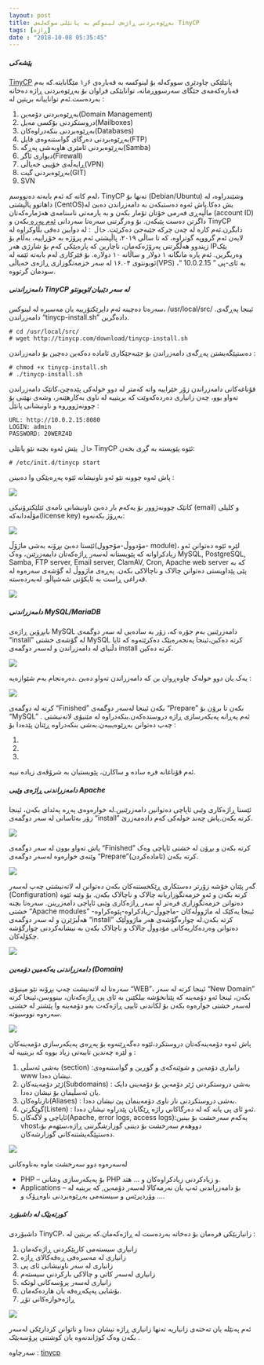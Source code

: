 ```yaml
---
layout: post
title: بەڕێوەبردنی ڕاژەی لینوکس بە پانێلی سوکەلەی TinyCP
tags: [ڕاژە]
date : "2018-10-08 05:35:45"
---
```


##### پێشەکی

[TinyCP](https://tinycp.com/) پانێلێکی چاودێری سووکەلە بۆ لینوکسە بە قەبارەی ۶ر۱ مێگابایتە.کە بەم قەبارەکەمەی جێگای سەرسووڕمانە، توانایێکی فراوان بۆ بەڕێوەبردنی ڕاژە دەخاتە بەردەست.ئەم تواناییانە بریتین لە :

1. بەڕێوەبردنی دۆمەین(Domain Management)
2. دروستکردنی بۆکسی مەیل(Mailboxes)
3. بەڕێوەبردنی بنکەدراوەکان(Databases)
4. بەڕێوەبردنی دەرگای گواستنەوەی فایل(FTP)
5. بەڕێوەبردنی ئامێری هاوبەشی پەڕگە(Samba)
6. دیواری ئاگر(Firewall)
7. ڕایه‌ڵه‌ی خۆییی خەیاڵی(VPN)
8. بەڕێوەبردنی گیت(GIT)
9. SVN

لەم کاتە کە ئەم بابەتە دەنووسم، TinyCP تەنها بۆ (Debian/Ubuntu) وشێندراوە، لە داهاتوو پاڵپشتی (CentOS)یش دەکا.پاش ئەوە دەستبکەن بە دامەزراندن دەبێ لە ماڵپەڕی فەرمی خۆتان تۆمار بکەن و بە یارمەتی ناسنامەی هەژمارەکەتان (account ID) داگرتن دەست پێبکەن.
بۆ وەرگرتنی سەرەتا سەردانی [ئەم پەڕە ](https://tinycp.com/page/show/download)بکەن و TinyCP دابگرن.ئەم کارە لە چەن چرکە جێبەجێ دەکرێت.
`خاڵ `: لە دوایین دەقی بڵاوکراوە لە لایەن ئەم گرووپە گوتراوە، کە تا ساڵی ۲۰۱۹، پاڵپشتی ئەم پرۆژە بە خۆڕاییە، بەڵام بۆ زیندوو هەڵگرتنی پەرۆژەکەمان، ناچارین کە پارەیێکی کەم بۆ شارژی هەر IPیێک وەربگرین. ئەم پارە مانگانە ۱ دولار و ساڵانە ۱۰ دولارە.
بۆ فێرکاری لەم بابەتە ئێمە لە ئوبونتوی ۱۶.۰۴ لە سەر خزمەتگوزاری ڕاژەی خەیاڵی(VPS) بە ئای-پی ” 10.0.2.15 “، سودمان گرتووە.

##### دامەزراندنی TinyCP لە سەر دێبیان/ئوبونتو

سەرەتا دەچینە ئەم دایرێکتۆرییە یان مەسیرە لە لینوکس، /usr/local/src/ .ئینجا پەڕگەی دامەزراندن “tinycp-install.sh” دادەگرین.

```shell
# cd /usr/local/src/ 
# wget http://tinycp.com/download/tinycp-install.sh
```

دەستپێگەیشتن پەڕگەی دامەزراندن بۆ جێبەجێکاری ئامادە دەکەین دەچین بۆ دامەزراندن :

```shell
# chmod +x tinycp-install.sh
# ./tinycp-install.sh
```

قۆناغەکانی دامەزراندن زۆر خێراییە واتە کەمتر لە دوو خولەکی پێدەچێ،کاتێک دامەزراندن تەواو بوو، چەن زانیاری دەردەکەوێت کە بریتییە لە ناوی بەکارهێنەر، وشەی نهێنی بۆ چوونەژووروە و ناونیشانی پانێڵ :

```shell
URL: http://10.0.2.15:8080
LOGIN: admin
PASSWORD: 20WERZ4D
```

`خاڵ `پێش ئەوە بچنە نێو پانێلی TinyCP ئێوە پێویستە بە گڕی بخەن:

```shell
# /etc/init.d/tinycp start
```

پاش ئەوە چوونە نێو ئەو ناونیشانە ئێوە پەڕەیێکی وا دەبینن :

![](/server/images/15.jpg)

کاتێک چوونەژوور بۆ یەکەم بار دەبێ ناونیشانی نامەی ئێلێکترۆنیکی (email) و کلیلی مۆڵەدانەکە(license key) بەڕۆژ بکەنەوە:

![](/server/images/15-1.png)

ئێستا دەبێ بڕۆنە بەشی ماژۆڵ(مۆدووڵ-مۆجوول- module)، لێرە ئێوە دەتوانن ئەو زیادکراوانە کە پێویستانە لەسەر ڕاژەکەتان دایمەزرێنن، وەک MySQL, PostgreSQL, Samba, FTP server, Email server, ClamAV, Cron, Apache web server کە بە پێی پێداویستی دەتوانن چالاک و ناچالاکی بکەن. پەڕەی ماژووڵ لە گۆشەی سەرەوە لە قەراغی ڕاست بە ئایکۆنی شەشپاڵو، لەبەردەستە.

![](/server/images/15-2.png)

##### دامەزراندنی MySQL/MariaDB

بابڕۆین ڕاژەی MySQL دامەزرێنین بەم جۆرە کە، زۆر بە سادەیی لە سەر دوگمەی “install” لە گۆشەی خشتی MySQL کرتە دەکین،ئینجا پەنجەرەیێک دەکرێتەوە کە ئایا دڵنیای لە دامەزراندن و لەسەر دوگمەی install کرتە دەکین.

![](/server/images/15-3.png)

یەک یان دوو خولەک چاوەڕوان بن کە دامەزراندن تەواو دەبێ .دەرەنجام بەم شێوازەیە :

![](/server/images/15-4.png)

کرتە لە دوگمەی “Finished” بکەن ئینجا لەسەر دوگمەی “Prepare” بکەن تا برۆن بۆ “MySQL” . ئەم پەڕانە پەیکەرسازی ڕاژە دروستدەکەن.بنکەدراوە لە مێنیۆی لاتەنیشتی چەپ دەتوانن بەڕێوەیببەن.بەشی بنکەدراوە ڕێتان پێدەدا بۆ :

1. 
2. 
3. 

ئەم قۆناغانە فرە سادە و ساکارن، پێویستیان بە شرۆڤەی زیادە نییە.

##### دامەزراندنی ڕاژەی وێبی Apache

ئێستا ڕاژەکاری وێبی ئاپاچی دەتوانین دامەزرێنین.لە خوارەوەی پەڕە پەئدای بکەن، ئینجا زۆر بەئاسانی لە سەر دوگمەی “install” کرتە بکەن.پاش چەند خولەکی کەم دادەمەزرێ.

![](/server/images/15-5.png)

پاش تەواو بوون لە سەر دوگمەی “Finished” کرتە بکەن و بڕۆن لە خشتی ئاپاچی وەک وێنەی خوارەوە لەسەر دوگمەی “Prepare”(ئامادەکردن) کرتە بکەن.

![](/server/images/15-6.png)

گەر پێتان خۆشە زۆرتر دەستکاری ڕێکخستنەکان بکەن دەتوانن لە لاتەنیشتی چەپ لەسەر (Configuration) کرتە بکەن و ئەو خزمەتگوزاریانە چالاک و ناچالاک بکەن. بۆ وێنە ئێوە دەتوانن خزمەتگوزاری فرەتر لە سەر ڕاژەکاری وێبی ئاپاچی دامەزرینن. سەرەتا بچنە خشتی “Apache modules” ئینجا یەکێک لە ماژووڵەکان -ماجووڵ-زیادکراوە-پێوەکراوە- هەڵبژێرن و لە سەر دوگمەی “install” کرتە بکەن.لە چوارەگۆشەی هەر ماژووڵێک دەتوانن وەردەکاریەکانی مۆدووڵ چالاک و ناچالاک بکەن بە نیشانەکردنی چوارگۆشە چکۆلەکان.

![](/server/images/15-7.png)

##### دامەزراندنی یەکەمین دۆمەین (Domain)

سەرەتا لە لاتەنیشت چەپ بڕۆنە نێو مینیۆی “WEB”، ئینجا کرتە لە سەر “New Domain” بکەن، ئینجا ئەو دۆمەینە کە پێتانخۆشە بیلکێنن بە ئای پی ڕاژەکەتان، بینووسن،ئینجا کرتە لەسەر خشتی خوارەوە بکەن بۆ لکاندنی ئایپی ڕاژەکەت بەو دۆمەینە وا پێشتر لە خشتی سەرەوە نووسیوتە.

![](/server/images/15-8.png)

پاش ئەوە دۆمەینەکەتان دروستکرد،ئێوە دەگەڕێنەوە بۆ پەڕەی پەیکەرسازی دۆمەینەکان و لێرە چەندین تایبەتی زیاد بووە کە بریتییە لە :

1. بەشی ئەسڵی (section) :زانیاری دۆمەین و شوێنەکەی و گوڕین و گواستنەوەی www نیشان دەدا.
2. ژێر دۆمەینەکان(Subdomains) : بەشی دروستکردنی ژێر دۆمەین بۆ دۆمەینی دایک یان ئەسڵیمان بۆ نیشان دەدا.
3. نازناوەکان(Aliases) : بەشی دروستکردنی ناز ناوی دۆمەینمان پێ نیشان دەدا.
4. گوێگرتن(Listen) : ئەو ئای پی یانە کە لە دەرگاکانی راژە ڕێگایان پێدراوە نیشان دەدا.
5. ئاپاچی و لاگەکان(Apache, error logs, access logs):یەکەم سەرخشت بۆ بینین vhost،دووهەم سەرخشت بۆ دیتنی گوزارشگرتنی ڕاژە،سێهەم بۆ دەستپێگەیشتنەکانی گوزارشەکان.

![](/server/images/15-9.png)

لەسەرەوە دوو سەرخشت ماوە بەناوەکانی

- PHP – بۆ پەیکەرسازی وشانی PHP و زیادکردنی زیادکراوەکان و … هتد.
- Applications – بۆ دامەزراندنی ئەپ یان نەرمەکالا لەسەر دۆمەین, کە بریتیە لە وۆردپرێس و سیستەمی بەڕێوەبردنی ناوەڕۆک و ….

##### کورتەیێک لە داشبۆرد

داشبۆردی TinyCP، زانیاریێکی فرەمان بۆ دەخاتە بەردەست لە ڕاژەکەمان.کە بریتین لە :

1. زانیاری سیستەمی کارپێکردنی ڕاژەکەمان
2. زانیاری لە مەسرەفی ڕەقەکالای ڕاژە
3. زانیاری لە سەر ناونیشانی ئای پی
4. زانیاری لەسەر کاتی و چالاکی بارکردنی سیستەم
5. زانیاری لەسەر پرۆسەکانی لوتکە
6. بۆشایی پەپکەڕەقە یان هاردەکەمان.
7. ڕاژەخوازەکانی تۆڕ

![](/server/images/15-10.png)

ئەم پەنێلە یان تەختەی زانیاریە تەنها زانیاری ڕاژە نیشان دەدا و ناتوانن کردارێکی لەسەر بکەن وەک کوژاندنەوە یان کوشتنی پرۆسەیێک .



سەرچاوە : [tinycp](https://tinycp.com/) 